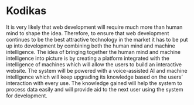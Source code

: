 # Kodikas
It is very likely that web development will require much more than human mind to shape the idea. Therefore, to ensure that web development continues to be the best attractive technology in the market it has to be put up into development by combining both the human mind and machine intelligence. The idea of bringing together the human mind and machine intelligence into picture is by creating a platform integrated with the intelligence of machines which will allow the users to build an interactive website. The system will be powered with a voice-assisted AI and machine intelligence which will keep upgrading its knowledge based on the users’ interaction with every use. The knowledge gained will help the system to process data easily and will provide aid to the next user using the system for development.
